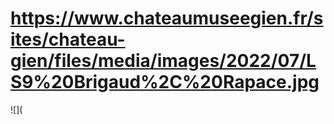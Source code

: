 # https://www.chateaumuseegien.fr/sites/chateau-gien/files/media/images/2022/07/LS9%20Brigaud%2C%20Rapace.jpg

![](
